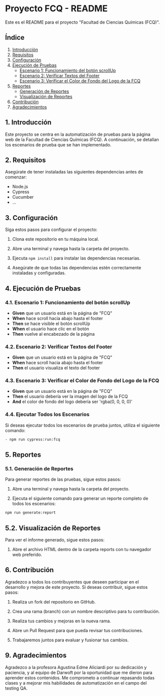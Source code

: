 # Proyecto FCQ - README

Este es el README para el proyecto "Facultad de Ciencias Químicas (FCQ)".

## Índice

1. [Introducción](#introducción)
2. [Requisitos](#requisitos)
3. [Configuración](#configuración)
4. [Ejecución de Pruebas](#ejecución-de-pruebas)
   - [Escenario 1: Funcionamiento del botón scrollUp](#escenario-1-funcionamiento-del-botón-scrollup)
   - [Escenario 2: Verificar Textos del Footer](#escenario-2-verificar-textos-del-footer)
   - [Escenario 3: Verificar el Color de Fondo del Logo de la FCQ](#escenario-3-verificar-el-color-de-fondo-del-logo-de-la-fcq)
5. [Reportes](#reportes)
   - [Generación de Reportes](#generación-de-reportes)
   - [Visualización de Reportes](#visualización-de-reportes)
6. [Contribución](#contribución)
7. [Agradecimientos](#agradecimientos)



## 1. Introducción

Este proyecto se centra en la automatización de pruebas para la página web de la Facultad de Ciencias Químicas (FCQ). A continuación, se detallan los escenarios de prueba que se han implementado.

## 2. Requisitos

Asegúrate de tener instaladas las siguientes dependencias antes de comenzar:

- Node.js
- Cypress
- Cucumber
- ...

## 3. Configuración

Siga estos pasos para configurar el proyecto:

1. Clona este repositorio en tu máquina local.

2. Abre una terminal y navega hasta la carpeta del proyecto.

3. Ejecuta `npm install` para instalar las dependencias necesarias.

4. Asegúrate de que todas las dependencias estén correctamente instaladas y configuradas.

## 4. Ejecución de Pruebas

### 4.1. Escenario 1: Funcionamiento del botón scrollUp

- **Given** que un usuario está en la página de "FCQ"
- **When** hace scroll hacia abajo hasta el footer
- **Then** se hace visible el botón scrollUp
- **When** el usuario hace clic en el botón
- **Then** vuelve al encabezado de la página

### 4.2. Escenario 2: Verificar Textos del Footer

- **Given** que un usuario está en la página de "FCQ"
- **When** hace scroll hacia abajo hasta el footer
- **Then** el usuario visualiza el texto del footer

### 4.3. Escenario 3: Verificar el Color de Fondo del Logo de la FCQ

- **Given** que un usuario está en la página de "FCQ"
- **Then** el usuario debería ver la imagen del logo de la FCQ
- **And** el color de fondo del logo debería ser 'rgba(0, 0, 0, 0)'

### 4.4. Ejecutar Todos los Escenarios

Si deseas ejecutar todos los escenarios de prueba juntos, utiliza el siguiente comando:

```bash
- npm run cypress:run:fcq
```

## 5. Reportes

### 5.1. Generación de Reportes

Para generar reportes de las pruebas, sigue estos pasos:

1. Abre una terminal y navega hasta la carpeta del proyecto.

2. Ejecuta el siguiente comando para generar un reporte completo de todos los escenarios:

```bash
npm run generate:report
```

## 5.2. Visualización de Reportes

Para ver el informe generado, sigue estos pasos:

1. Abre el archivo HTML dentro de la carpeta reports con tu navegador web preferido.

## 6. Contribución

Agradezco a todos los contribuyentes que deseen participar en el desarrollo y mejora de este proyecto. Si deseas contribuir, sigue estos pasos:

1. Realiza un fork del repositorio en GitHub.

2. Crea una rama (branch) con un nombre descriptivo para tu contribución.

3. Realiza tus cambios y mejoras en la nueva rama.

4. Abre un Pull Request para que pueda revisar tus contribuciones.

5. Trabajaremos juntos para evaluar y fusionar tus cambios.

## 9. Agradecimientos

Agradezco a la profesora Agustina Edme Aliciardi por su dedicación y paciencia, y al equipo de Darwoft por la oportunidad que me dieron para aprender estos contenidos. Me comprometo a continuar repasando todas clases y a mejorar mis habilidades de automatización en el campo del testing QA.  
